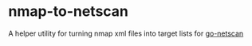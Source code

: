 # nmap-to-netscan
A helper utility for turning nmap xml files into target lists for [go-netscan](https://github.com/emperorcow/go-netscan)
